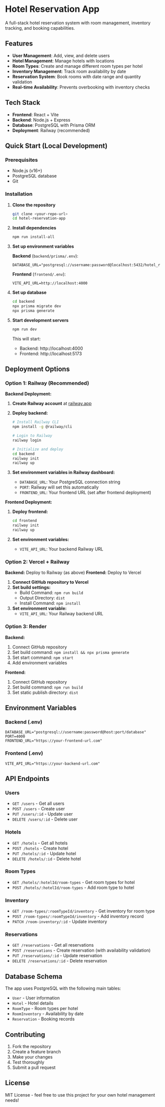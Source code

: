 # Hotel Reservation App

A full-stack hotel reservation system with room management, inventory tracking, and booking capabilities.

## Features

- **User Management**: Add, view, and delete users
- **Hotel Management**: Manage hotels with locations
- **Room Types**: Create and manage different room types per hotel
- **Inventory Management**: Track room availability by date
- **Reservation System**: Book rooms with date range and quantity validation
- **Real-time Availability**: Prevents overbooking with inventory checks

## Tech Stack

- **Frontend**: React + Vite
- **Backend**: Node.js + Express
- **Database**: PostgreSQL with Prisma ORM
- **Deployment**: Railway (recommended)

## Quick Start (Local Development)

### Prerequisites
- Node.js (v16+)
- PostgreSQL database
- Git

### Installation

1. **Clone the repository**
   ```bash
   git clone <your-repo-url>
   cd hotel-reservation-app
   ```

2. **Install dependencies**
   ```bash
   npm run install-all
   ```

3. **Set up environment variables**
   
   **Backend** (`backend/prisma/.env`):
   ```env
   DATABASE_URL="postgresql://username:password@localhost:5432/hotel_reservation"
   ```
   
   **Frontend** (`frontend/.env`):
   ```env
   VITE_API_URL=http://localhost:4000
   ```

4. **Set up database**
   ```bash
   cd backend
   npx prisma migrate dev
   npx prisma generate
   ```

5. **Start development servers**
   ```bash
   npm run dev
   ```

   This will start:
   - Backend: http://localhost:4000
   - Frontend: http://localhost:5173

## Deployment Options

### Option 1: Railway (Recommended)

**Backend Deployment:**

1. **Create Railway account** at [railway.app](https://railway.app)

2. **Deploy backend:**
   ```bash
   # Install Railway CLI
   npm install -g @railway/cli
   
   # Login to Railway
   railway login
   
   # Initialize and deploy
   cd backend
   railway init
   railway up
   ```

3. **Set environment variables in Railway dashboard:**
   - `DATABASE_URL`: Your PostgreSQL connection string
   - `PORT`: Railway will set this automatically
   - `FRONTEND_URL`: Your frontend URL (set after frontend deployment)

**Frontend Deployment:**

1. **Deploy frontend:**
   ```bash
   cd frontend
   railway init
   railway up
   ```

2. **Set environment variables:**
   - `VITE_API_URL`: Your backend Railway URL

### Option 2: Vercel + Railway

**Backend:** Deploy to Railway (as above)
**Frontend:** Deploy to Vercel

1. **Connect GitHub repository to Vercel**
2. **Set build settings:**
   - Build Command: `npm run build`
   - Output Directory: `dist`
   - Install Command: `npm install`
3. **Set environment variable:**
   - `VITE_API_URL`: Your Railway backend URL

### Option 3: Render

**Backend:**
1. Connect GitHub repository
2. Set build command: `npm install && npx prisma generate`
3. Set start command: `npm start`
4. Add environment variables

**Frontend:**
1. Connect GitHub repository
2. Set build command: `npm run build`
3. Set static publish directory: `dist`

## Environment Variables

### Backend (.env)
```env
DATABASE_URL="postgresql://username:password@host:port/database"
PORT=4000
FRONTEND_URL="https://your-frontend-url.com"
```

### Frontend (.env)
```env
VITE_API_URL="https://your-backend-url.com"
```

## API Endpoints

### Users
- `GET /users` - Get all users
- `POST /users` - Create user
- `PUT /users/:id` - Update user
- `DELETE /users/:id` - Delete user

### Hotels
- `GET /hotels` - Get all hotels
- `POST /hotels` - Create hotel
- `PUT /hotels/:id` - Update hotel
- `DELETE /hotels/:id` - Delete hotel

### Room Types
- `GET /hotels/:hotelId/room-types` - Get room types for hotel
- `POST /hotels/:hotelId/room-types` - Add room type to hotel

### Inventory
- `GET /room-types/:roomTypeId/inventory` - Get inventory for room type
- `POST /room-types/:roomTypeId/inventory` - Add inventory record
- `PATCH /room-inventory/:id` - Update inventory

### Reservations
- `GET /reservations` - Get all reservations
- `POST /reservations` - Create reservation (with availability validation)
- `PUT /reservations/:id` - Update reservation
- `DELETE /reservations/:id` - Delete reservation

## Database Schema

The app uses PostgreSQL with the following main tables:
- `User` - User information
- `Hotel` - Hotel details
- `RoomType` - Room types per hotel
- `RoomInventory` - Availability by date
- `Reservation` - Booking records

## Contributing

1. Fork the repository
2. Create a feature branch
3. Make your changes
4. Test thoroughly
5. Submit a pull request

## License

MIT License - feel free to use this project for your own hotel management needs! 